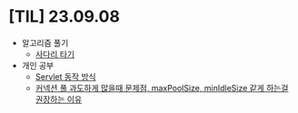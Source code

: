 # [TIL] 23.09.08

* 알고리즘 풀기
    * [사다리 타기](../java_algorithm/inflearn_algorithm_lecture/src/simulation_and_implements/사다리_타기/Solution.java)
* 개인 공부
    * [Servlet 동작 방식](../servlet_study/servlet.md)
    * [커넥션 풀 과도하게 많을때 문제점, maxPoolSize, minIdleSize 같게 하는걸 권장하는 이유](../sql/connection_pool.md)